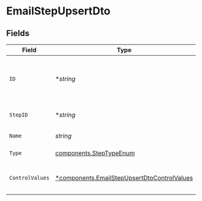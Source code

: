 # EmailStepUpsertDto


## Fields

| Field                                                                                                     | Type                                                                                                      | Required                                                                                                  | Description                                                                                               |
| --------------------------------------------------------------------------------------------------------- | --------------------------------------------------------------------------------------------------------- | --------------------------------------------------------------------------------------------------------- | --------------------------------------------------------------------------------------------------------- |
| `ID`                                                                                                      | **string*                                                                                                 | :heavy_minus_sign:                                                                                        | Database identifier of the step. Used for updating the step.                                              |
| `StepID`                                                                                                  | **string*                                                                                                 | :heavy_minus_sign:                                                                                        | Unique identifier for the step                                                                            |
| `Name`                                                                                                    | *string*                                                                                                  | :heavy_check_mark:                                                                                        | Name of the step                                                                                          |
| `Type`                                                                                                    | [components.StepTypeEnum](../../models/components/steptypeenum.md)                                        | :heavy_check_mark:                                                                                        | Type of the step                                                                                          |
| `ControlValues`                                                                                           | [*components.EmailStepUpsertDtoControlValues](../../models/components/emailstepupsertdtocontrolvalues.md) | :heavy_minus_sign:                                                                                        | Control values for the Email step.                                                                        |